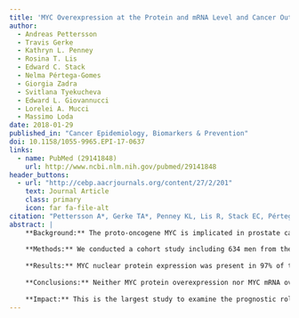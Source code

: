 ```yaml
---
title: 'MYC Overexpression at the Protein and mRNA Level and Cancer Outcomes among Men Treated with Radical Prostatectomy for Prostate Cancer'
author:
  - Andreas Pettersson
  - Travis Gerke
  - Kathryn L. Penney
  - Rosina T. Lis
  - Edward C. Stack
  - Nelma Pértega-Gomes
  - Giorgia Zadra
  - Svitlana Tyekucheva
  - Edward L. Giovannucci
  - Lorelei A. Mucci
  - Massimo Loda
date: 2018-01-29
published_in: "Cancer Epidemiology, Biomarkers & Prevention"
doi: 10.1158/1055-9965.EPI-17-0637
links:
  - name: PubMed (29141848)
    url: http://www.ncbi.nlm.nih.gov/pubmed/29141848
header_buttons:
  - url: "http://cebp.aacrjournals.org/content/27/2/201"
    text: Journal Article
    class: primary
    icon: far fa-file-alt
citation: "Pettersson A*, Gerke TA*, Penney KL, Lis R, Stack EC, Pértega-Gomes N, Zadra G, Tyekucheva S, Giovannucci EL, Mucci LA, Loda M. MYC overexpression at the protein and mRNA level and cancer outcomes among men treated with radical prostatectomy for prostate cancer. Cancer Epidemiol Biomarkers Prev 2017; In press: DOI:10.1158/1055-9965.EPI-17-0637."
abstract: |
    **Background:** The proto-oncogene MYC is implicated in prostate cancer progression. Whether MYC tumor expression at the protein or mRNA level is associated with poorer prognosis has not been well studied.
    
    **Methods:** We conducted a cohort study including 634 men from the Physicians' Health Study and Health Professionals Follow-up Study treated with radical prostatectomy for prostate cancer in 1983–2004 and followed up for a median of 13.7 years. MYC protein expression was evaluated using IHC, and we used Cox regression to calculate HRs and 95% confidence intervals (CIs) of its association with lethal prostate cancer (distant metastases/prostate cancer–related death). We assessed the association between MYC mRNA expression and lethal prostate cancer in a case–control study, including 113 lethal cases and 291 indolent controls.
    
    **Results:** MYC nuclear protein expression was present in 97% of tumors. MYC protein expression was positively correlated with tumor proliferation rate (r = 0.37; P < 0.001) and negatively correlated with apoptotic count (r = −0.17; P < 0.001). There were no significant associations between MYC protein expression and stage, grade, or PSA level at diagnosis. The multivariable HR for lethal prostate cancer among men in the top versus bottom quartile of MYC protein expression was 1.09 (95% CI, 0.50–2.35). There was no significant association between MYC mRNA expression and lethal prostate cancer.
    
    **Conclusions:** Neither MYC protein overexpression nor MYC mRNA overexpression are strong prognostic markers in men treated with radical prostatectomy for prostate cancer.
    
    **Impact:** This is the largest study to examine the prognostic role of MYC protein and mRNA expression in prostate cancer.
---
```


<!--
## Common icons

Font Awesome: https://fontawesome.com/icons
Academic Icons: http://jpswalsh.github.io/academicons/

github: fab fa-github
twitter: fab fa-twitter
rocket (app): fas fa-rocket
biorxiv: ai ai-biorxiv
arvix: ai ai-arxiv
doi: ai ai-doi
pubmed: ai ai-pubmed
-->

<!--
You can include extra content here as markdown.
It will render after Abstract and Links and before Citation.
-->